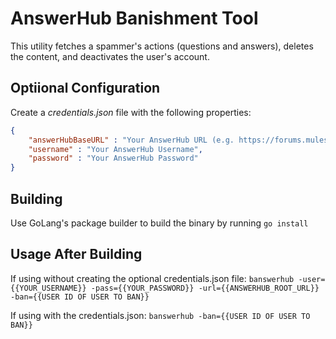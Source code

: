 # AnswerHub Banishment Tool

This utility fetches a spammer's actions (questions and answers), deletes the content, and deactivates the user's account.

## Optiional Configuration
Create a *credentials.json* file with the following properties:
```JSON
{
    "answerHubBaseURL" : "Your AnswerHub URL (e.g. https://forums.mulesoft.com)",
    "username" : "Your AnswerHub Username",
    "password" : "Your AnswerHub Password"
}
```
## Building
Use GoLang's package builder to build the binary by running
`go install`

## Usage After Building
If using without creating the optional credentials.json file:
`banswerhub -user={{YOUR_USERNAME}} -pass={{YOUR_PASSWORD}} -url={{ANSWERHUB_ROOT_URL}} -ban={{USER ID OF USER TO BAN}}`

If using with the credentials.json:
`banswerhub -ban={{USER ID OF USER TO BAN}}`